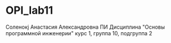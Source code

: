 # OPI_lab11
Соленокj
Анастасия
Александровна
ПИ
Дисциплина "Основы программной инженерии"
курс 1, группа 10, подгруппа 2
